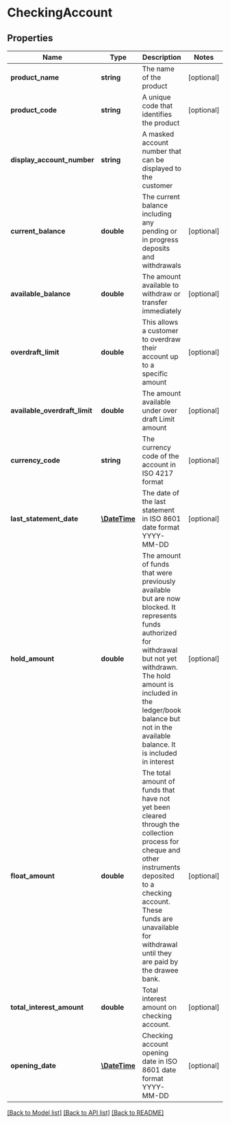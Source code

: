 # CheckingAccount

## Properties
Name | Type | Description | Notes
------------ | ------------- | ------------- | -------------
**product_name** | **string** | The name of the product | [optional] 
**product_code** | **string** | A unique code that identifies the product | [optional] 
**display_account_number** | **string** | A masked account number that can be displayed to the customer | 
**current_balance** | **double** | The current balance including any pending or in progress deposits and withdrawals | [optional] 
**available_balance** | **double** | The amount available  to withdraw or transfer immediately | [optional] 
**overdraft_limit** | **double** | This allows a customer to overdraw their account up to a specific amount | [optional] 
**available_overdraft_limit** | **double** | The amount available under over draft Limit amount | [optional] 
**currency_code** | **string** | The currency code of the account in ISO 4217 format | [optional] 
**last_statement_date** | [**\DateTime**](\DateTime.md) | The date of the last statement in ISO 8601 date format YYYY-MM-DD | [optional] 
**hold_amount** | **double** | The amount of funds that were previously available but are now blocked. It represents funds authorized for withdrawal but not yet withdrawn. The hold amount is included in the ledger/book balance but not in the available balance. It is included in interest | [optional] 
**float_amount** | **double** | The total amount of funds that have not yet been cleared through the collection process for cheque and other instruments deposited to a checking account. These funds are unavailable for withdrawal until they are paid by the drawee bank. | [optional] 
**total_interest_amount** | **double** | Total interest amount on checking account. | [optional] 
**opening_date** | [**\DateTime**](\DateTime.md) | Checking account opening date in ISO 8601 date format YYYY-MM-DD | [optional] 

[[Back to Model list]](../../README.md#documentation-for-models) [[Back to API list]](../../README.md#documentation-for-api-endpoints) [[Back to README]](../../README.md)

